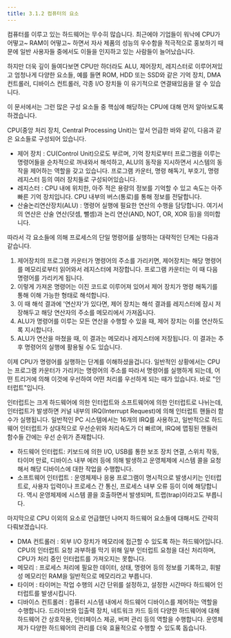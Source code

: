 ```yaml
---
title: 3.1.2 컴퓨터의 요소
---
```


컴퓨터를 이루고 있는 하드웨어는 무수히 많습니다. 최근에야 기업들이 워낙에 CPU가 어떻고~ RAM이 어떻고~ 하면서 자사 제품의 성능의 우수함을 적극적으로 홍보하기 때문에 일반 사용자들 중에서도 이들을 인지하고 있는 사람들이 늘어났습니다.

하지만 더욱 깊이 들여다보면 CPU만 하더라도 ALU, 제어장치, 레지스터로 이루어져있고 엄청나게 다양한 요소들, 예를 들면 ROM, HDD 또는 SSD와 같은 기억 장치, DMA 컨트롤러, 디바이스 컨트롤러, 각종 I/O 장치들 이 유기적으로 연결돼있음을 알 수 있습니다.

이 문서에서는 그런 많은 구성 요소들 중 핵심에 해당하는 CPU에 대해 먼저 알아보도록 하겠습니다.

CPU(중앙 처리 장치, Central Processing Unit)는 앞서 언급한 바와 같이, 다음과 같은 요소들로 구성되어 있습니다.

- 제어 장치 : CU(Control Unit)으로도 부르며, 기억 장치로부터 프로그램을 이루는 명령어들을 순차적으로 꺼내와서 해석하고, ALU의 동작을 지시하면서 시스템의 동작을 제어하는 역할을 갖고 있습니다. 프로그램 카운터, 명령 해독기, 부호기, 명령 레지스터 등의 여러 장치들로 구성되어있습니다.
- 레지스터 : CPU 내에 위치한, 아주 적은 용량의 정보를 기억할 수 있고 속도는 아주 빠른 기억 장치입니다. CPU 내부의 버스(통로)를 통해 정보를 전달합니다.
- 산술논리연산장치(ALU) : 명령어 실행에 필요한 연산의 수행을 담당합니다. 여기서의 연산은 산술 연산(덧셈, 뺄셈)과 논리 연산(AND, NOT, OR, XOR 등)을 의미합니다.

따라서 각 요소들에 의해 프로세스의 단일 명령어를 실행하는 대략적인 단계는 다음과 같습니다.

1. 제어장치의 프로그램 카운터가 명령어의 주소를 가리키면, 제어장치는 해당 명령어를 메모리로부터 읽어와서 레지스터에 저장합니다. 프로그램 카운터는 이 때 다음 명령어를 가리키게 됩니다.
2. 이렇게 가져온 명령어는 이진 코드로 이루어져 있어서 제어 장치가 명령 해독기를 통해 이해 가능한 형태로 해석합니다.
3. 이 때 해석 결과에 '연산자'가 있다면, 제어 장치는 해석 결과를 레지스터에 잠시 저장해두고 해당 연산자의 주소를 메모리에서 가져옵니다.
4. ALU가 명령어를 이루는 모든 연산을 수행할 수 있을 때, 제어 장치는 이를 연산하도록 지시합니다.
5. ALU가 연산을 마쳤을 때, 이 결과는 메모리나 레지스터에 저장됩니다. 이 결과는 추후 명령어의 실행에 활용될 수도 있습니다.

이제 CPU가 명령어를 실행하는 단계를 이해하셨을겁니다. 일반적인 상황에서는 CPU는 프로그램 카운터가 가리키는 명령어의 주소를 따라서 명령어를 실행하게 되는데, 어떤 트리거에 의해 이것에 우선하여 어떤 처리를 우선하게 되는 때가 있습니다. 바로 "인터럽트"입니다.

인터럽트는 크게 하드웨어에 의한 인터럽트와 소프트웨어에 의한 인터럽트로 나뉘는데, 인터럽트가 발생하면 커널 내부의 IRQ(Interrupt Request)에 의해 인터럽트 핸들러 함수가 실행됩니다. 일반적인 PC 시스템에서는 16개의 IRQ를 사용하고, 일반적으로 하드웨어 인터럽트가 상대적으로 우선순위와 처리속도가 더 빠르며, IRQ에 맵핑된 핸들러 함수들 간에는 우선 순위가 존재합니다.

- 하드웨어 인터럽트: 키보드에 의한 I/O, USB를 통한 보조 장치 연결, 스위치 작동, 타이머 만료, 디바이스 내부 에러 등에 의해 발생하고 운영체제에 시스템 콜을 요청해서 해당 디바이스에 대한 작업을 수행합니다.
- 소프트웨어 인터럽트 : 운영체제나 응용 프로그램이 명시적으로 발생시키는 인터럽트로, 사용자 입력이나 프로세스 간 통신, 프로세스 내부 오류 등이 이에 해당합니다. 역시 운영체제에 시스템 콜을 호출하면서 발생되며, 트랩(trap)이라고도 부릅니다.

마지막으로 CPU 이외의 요소로 언급했던 나머지 하드웨어 요소들에 대해서도 간략히 다뤄보겠습니다.

- DMA 컨트롤러 : 외부 I/O 장치가 메모리에 접근할 수 있도록 하는 하드웨어입니다. CPU의 인터럽트 요청 과부하를 막기 위해 일부 인터럽트 요청을 대신 처리하며, CPU가 처리 중인 인터럽트를 가져오지는 못합니다.
- 메모리 : 프로세스 처리에 필요한 데이터, 상태, 명령어 등의 정보를 기록하고, 휘발성 메모리인 RAM을 일반적으로 메모리라고 부릅니다.
- 타이머 : 타이머는 작업 수행의 시간 단위를 설정하고, 설정한 시간마다 하드웨어 인터럽트를 발생시킵니다.
- 디바이스 컨트롤러 : 컴퓨터 시스템 내에서 하드웨어 디바이스를 제어하는 역할을 수행합니다. 드라이브와 입출력 장치, 네트워크 카드 등의 다양한 하드웨어에 대해 하드웨어 간 상호작용, 인터페이스 제공, 버퍼 관리 등의 역할을 수행합니다. 운영체제가 다양한 하드웨어의 관리를 더욱 효율적으로 수행할 수 있도록 돕습니다.